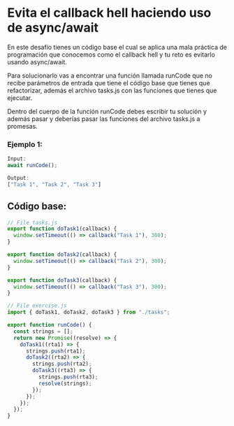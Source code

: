 # Evita el callback hell haciendo uso de async/await

En este desafío tienes un código base el cual se aplica una mala práctica de programación que conocemos como el callback hell y tu reto es evitarlo usando async/await.

Para solucionarlo vas a encontrar una función llamada runCode que no recibe parámetros de entrada que tiene el código base que tienes que refactorizar, además el archivo tasks.js con las funciones que tienes que ejecutar.

Dentro del cuerpo de la función runCode debes escribir tu solución y además pasar y deberías pasar las funciones del archivo tasks.js a promesas.

### Ejemplo 1:

```javascript
Input:
await runCode();

Output:
["Task 1", "Task 2", "Task 3"]
```

## Código base:

```javascript
// File tasks.js
export function doTask1(callback) {
  window.setTimeout(() => callback("Task 1"), 300);
}

export function doTask2(callback) {
  window.setTimeout(() => callback("Task 2"), 300);
}

export function doTask3(callback) {
  window.setTimeout(() => callback("Task 3"), 300);
}
```

```javascript
// File exercise.js
import { doTask1, doTask2, doTask3 } from "./tasks";

export function runCode() {
  const strings = [];
  return new Promise((resolve) => {
    doTask1((rta1) => {
      strings.push(rta1);
      doTask2((rta2) => {
        strings.push(rta2);
        doTask3((rta3) => {
          strings.push(rta3);
          resolve(strings);
        });
      });
    });
  });
}
```
